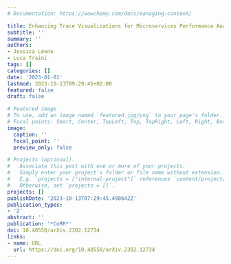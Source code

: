 ```yaml
---
# Documentation: https://wowchemy.com/docs/managing-content/

title: Enhancing Trace Visualizations for Microservices Performance Analysis
subtitle: ''
summary: ''
authors:
- Jessica Léone
- Luca Traini
tags: []
categories: []
date: '2023-01-01'
lastmod: 2023-10-13T09:29:45+02:00
featured: false
draft: false

# Featured image
# To use, add an image named `featured.jpg/png` to your page's folder.
# Focal points: Smart, Center, TopLeft, Top, TopRight, Left, Right, BottomLeft, Bottom, BottomRight.
image:
  caption: ''
  focal_point: ''
  preview_only: false

# Projects (optional).
#   Associate this post with one or more of your projects.
#   Simply enter your project's folder or file name without extension.
#   E.g. `projects = ["internal-project"]` references `content/project/deep-learning/index.md`.
#   Otherwise, set `projects = []`.
projects: []
publishDate: '2023-10-13T07:29:45.498642Z'
publication_types:
- '2'
abstract: ''
publication: '*CoRR*'
doi: 10.48550/arXiv.2302.12734
links:
- name: URL
  url: https://doi.org/10.48550/arXiv.2302.12734
---
```

